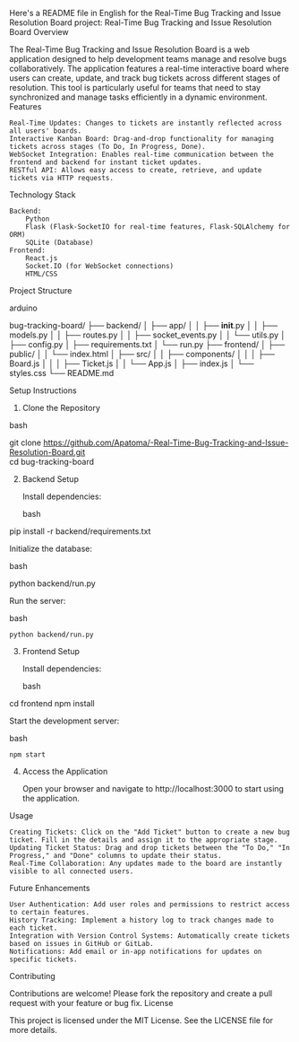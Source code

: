 Here's a README file in English for the Real-Time Bug Tracking and Issue Resolution Board project:
Real-Time Bug Tracking and Issue Resolution Board
Overview

The Real-Time Bug Tracking and Issue Resolution Board is a web application designed to help development teams manage and resolve bugs collaboratively. The application features a real-time interactive board where users can create, update, and track bug tickets across different stages of resolution. This tool is particularly useful for teams that need to stay synchronized and manage tasks efficiently in a dynamic environment.
Features

    Real-Time Updates: Changes to tickets are instantly reflected across all users' boards.
    Interactive Kanban Board: Drag-and-drop functionality for managing tickets across stages (To Do, In Progress, Done).
    WebSocket Integration: Enables real-time communication between the frontend and backend for instant ticket updates.
    RESTful API: Allows easy access to create, retrieve, and update tickets via HTTP requests.

Technology Stack

    Backend:
        Python
        Flask (Flask-SocketIO for real-time features, Flask-SQLAlchemy for ORM)
        SQLite (Database)
    Frontend:
        React.js
        Socket.IO (for WebSocket connections)
        HTML/CSS

Project Structure

arduino

bug-tracking-board/
├── backend/
│   ├── app/
│   │   ├── __init__.py
│   │   ├── models.py
│   │   ├── routes.py
│   │   ├── socket_events.py
│   │   └── utils.py
│   ├── config.py
│   ├── requirements.txt
│   └── run.py
├── frontend/
│   ├── public/
│   │   └── index.html
│   ├── src/
│   │   ├── components/
│   │   │   ├── Board.js
│   │   │   ├── Ticket.js
│   │   └── App.js
│   ├── index.js
│   └── styles.css
└── README.md

Setup Instructions
1. Clone the Repository

bash

git clone https://github.com/Apatoma/-Real-Time-Bug-Tracking-and-Issue-Resolution-Board.git  
cd bug-tracking-board

2. Backend Setup

    Install dependencies:

    bash

pip install -r backend/requirements.txt

Initialize the database:

bash

python backend/run.py

Run the server:

bash

    python backend/run.py

3. Frontend Setup

    Install dependencies:

    bash

cd frontend
npm install

Start the development server:

bash

    npm start

4. Access the Application

    Open your browser and navigate to http://localhost:3000 to start using the application.

Usage

    Creating Tickets: Click on the "Add Ticket" button to create a new bug ticket. Fill in the details and assign it to the appropriate stage.
    Updating Ticket Status: Drag and drop tickets between the "To Do," "In Progress," and "Done" columns to update their status.
    Real-Time Collaboration: Any updates made to the board are instantly visible to all connected users.

Future Enhancements

    User Authentication: Add user roles and permissions to restrict access to certain features.
    History Tracking: Implement a history log to track changes made to each ticket.
    Integration with Version Control Systems: Automatically create tickets based on issues in GitHub or GitLab.
    Notifications: Add email or in-app notifications for updates on specific tickets.

Contributing

Contributions are welcome! Please fork the repository and create a pull request with your feature or bug fix.
License

This project is licensed under the MIT License. See the LICENSE file for more details.